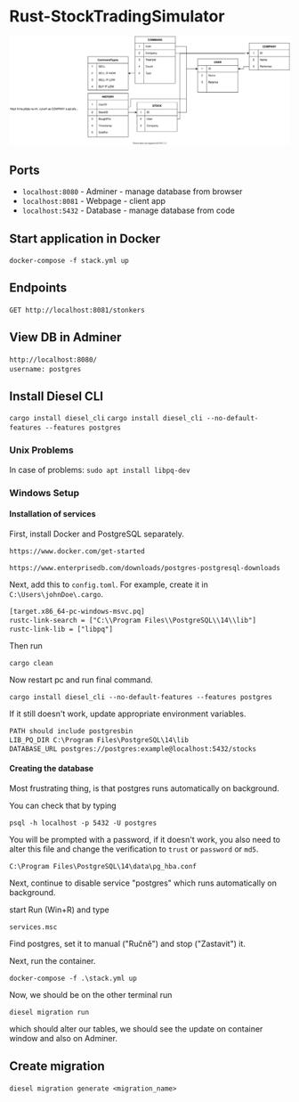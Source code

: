# Rust-StockTradingSimulator
![diagram](diagram.svg)

## Ports
* `localhost:8080` - Adminer - manage database from browser
* `localhost:8081` - Webpage - client app
* `localhost:5432` - Database - manage database from code

## Start application in Docker
`docker-compose -f stack.yml up`

## Endpoints
`GET http://localhost:8081/stonkers`

## View DB in Adminer
`http://localhost:8080/`  
`username: postgres`

## Install Diesel CLI
`cargo install diesel_cli`
`cargo install diesel_cli --no-default-features --features postgres`

### Unix Problems
In case of problems: `sudo apt install libpq-dev`


### Windows Setup
#### Installation of services
First, install Docker and PostgreSQL separately. 

```
https://www.docker.com/get-started
```

```
https://www.enterprisedb.com/downloads/postgres-postgresql-downloads
```

Next, add this to `config.toml`. For example, create it in `C:\Users\johnDoe\.cargo`.

```
[target.x86_64-pc-windows-msvc.pq]
rustc-link-search = ["C:\\Program Files\\PostgreSQL\\14\\lib"]
rustc-link-lib = ["libpq"]
```

Then run
```
cargo clean
```

Now restart pc and run final command.
```
cargo install diesel_cli --no-default-features --features postgres
```

If it still doesn't work, update appropriate environment variables. 

```
PATH should include postgresbin
LIB_PQ_DIR C:\Program Files\PostgreSQL\14\lib
DATABASE_URL postgres://postgres:example@localhost:5432/stocks
```

#### Creating the database

Most frustrating thing, is that postgres runs automatically
on background.


You can check that by typing

```
psql -h localhost -p 5432 -U postgres
```

You will be prompted with a password, if it doesn't work, you
also need to alter this file and change the verification to `trust` or `password` or `md5`.

```
C:\Program Files\PostgreSQL\14\data\pg_hba.conf
```

Next, continue to disable service "postgres" which runs automatically on 
background.

start Run (Win+R) and type

```
services.msc
```

Find postgres, set it to manual ("Ručně") and stop ("Zastavit") it.

Next, run the container.

```
docker-compose -f .\stack.yml up
```

Now, we should be on the other terminal run

```
diesel migration run
```

which should alter our tables, we should see the update on container window and also on Adminer.

## Create migration
`diesel migration generate <migration_name>`